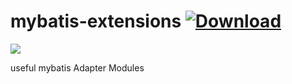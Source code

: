 
# mybatis-extensions [ ![Download](https://api.bintray.com/packages/icc/mybatis-extensions/mybatis-extensions/images/download.svg) ](https://bintray.com/icc/mybatis-extensions/mybatis-extensions/_latestVersion) 
<a href='https://bintray.com/icc/mybatis-extensions/mybatis-extensions?source=watch' > <img src='https://www.bintray.com/docs/images/bintray_badge_color.png'></a>



useful mybatis Adapter Modules

